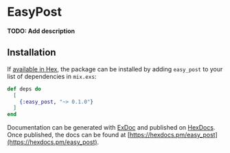 # EasyPost

**TODO: Add description**

## Installation

If [available in Hex](https://hex.pm/docs/publish), the package can be installed
by adding `easy_post` to your list of dependencies in `mix.exs`:

```elixir
def deps do
  [
    {:easy_post, "~> 0.1.0"}
  ]
end
```

Documentation can be generated with [ExDoc](https://github.com/elixir-lang/ex_doc)
and published on [HexDocs](https://hexdocs.pm). Once published, the docs can
be found at [https://hexdocs.pm/easy_post](https://hexdocs.pm/easy_post).


